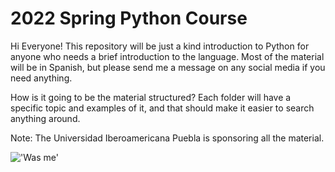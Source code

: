 # 2022 Spring Python Course

Hi Everyone! This repository will be just a kind introduction to Python for anyone who needs a brief introduction to the language. Most of the material will be in Spanish, but please send me a message on any social media if you need anything. 


How is it going to be the material structured? Each folder will have a specific topic and examples of it, and that should make it easier to search anything around. 


Note: The Universidad Iberoamericana Puebla is sponsoring all the material. 


!['Was me'](https://testbytes.technoallianceindia.com/wp-content/uploads/2019/06/Untitled-59-1.png)
